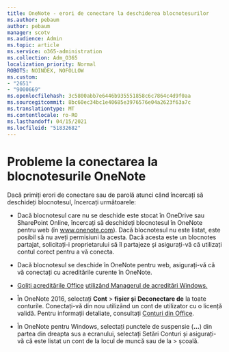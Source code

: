 ```yaml
---
title: OneNote - erori de conectare la deschiderea blocnotesurilor
ms.author: pebaum
author: pebaum
manager: scotv
ms.audience: Admin
ms.topic: article
ms.service: o365-administration
ms.collection: Adm_O365
localization_priority: Normal
ROBOTS: NOINDEX, NOFOLLOW
ms.custom:
- "2651"
- "9000669"
ms.openlocfilehash: 3c5800abb7e6446b935551858c6c7864c4d9f0aa
ms.sourcegitcommit: 8bc60ec34bc1e40685e3976576e04a2623f63a7c
ms.translationtype: MT
ms.contentlocale: ro-RO
ms.lasthandoff: 04/15/2021
ms.locfileid: "51832682"
---
```

# <a name="issues-signing-in-to-onenote-notebooks"></a>Probleme la conectarea la blocnotesurile OneNote

Dacă primiți erori de conectare sau de parolă atunci când încercați să deschideți blocnotesul, încercați următoarele:

- Dacă blocnotesul care nu se deschide este stocat în OneDrive sau SharePoint Online, încercați să deschideți blocnotesul în OneNote pentru web (în www.onenote.com). Dacă blocnotesul nu este listat, este posibil să nu aveți permisiuni la acesta. Dacă acesta este un blocnotes partajat, solicitați-i proprietarului să îl partajeze și asigurați-vă că utilizați contul corect pentru a vă conecta.

- Dacă blocnotesul se deschide în OneNote pentru web, asigurați-vă că vă conectați cu acreditările curente în OneNote. 

- [Goliți acreditările Office](https://docs.microsoft.com/office/troubleshoot/error-messages/another-account-already-signed-in#step-3-clear-cached-credentials-on-the-computer) [utilizând Managerul de acreditări Windows.](https://support.microsoft.com/help/4026814/windows-accessing-credential-manager)

- În OneNote 2016, selectați **Cont**  >  **fișier și** **Deconectare de** la toate conturile. Conectați-vă din nou utilizând un cont de utilizator cu o licență validă. Pentru informații detaliate, consultați [Conturi din Office](https://support.office.com/article/accounts-in-office-628ea040-f265-49de-b986-be09c3ebf8a9).

- În OneNote pentru Windows, selectați punctele de suspensie (**...**) din partea din dreapta sus a ecranului, selectați Setări Conturi și asigurați-vă că este listat un cont de la locul de muncă sau de la   >  școală.
